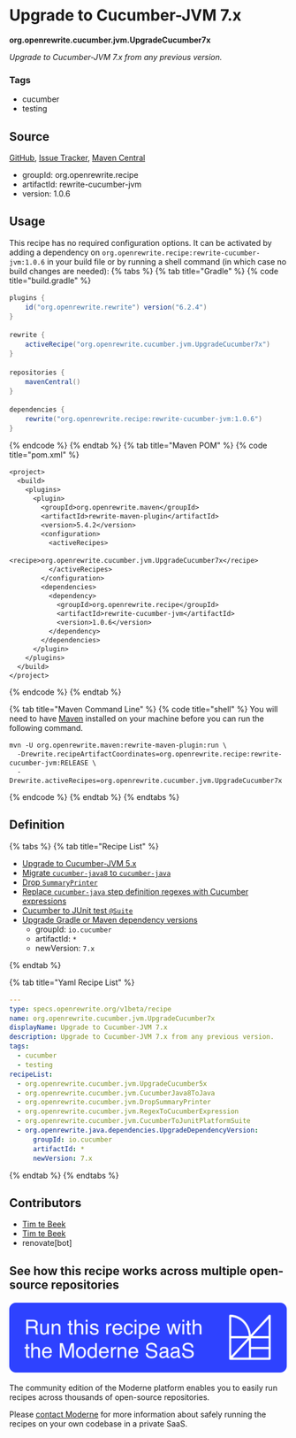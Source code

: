 # Upgrade to Cucumber-JVM 7.x

**org.openrewrite.cucumber.jvm.UpgradeCucumber7x**

_Upgrade to Cucumber-JVM 7.x from any previous version._

### Tags

* cucumber
* testing

## Source

[GitHub](https://github.com/openrewrite/rewrite-cucumber-jvm/blob/main/src/main/resources/META-INF/rewrite/cucumber.yml), [Issue Tracker](https://github.com/openrewrite/rewrite-cucumber-jvm/issues), [Maven Central](https://central.sonatype.com/artifact/org.openrewrite.recipe/rewrite-cucumber-jvm/1.0.6/jar)

* groupId: org.openrewrite.recipe
* artifactId: rewrite-cucumber-jvm
* version: 1.0.6


## Usage

This recipe has no required configuration options. It can be activated by adding a dependency on `org.openrewrite.recipe:rewrite-cucumber-jvm:1.0.6` in your build file or by running a shell command (in which case no build changes are needed): 
{% tabs %}
{% tab title="Gradle" %}
{% code title="build.gradle" %}
```groovy
plugins {
    id("org.openrewrite.rewrite") version("6.2.4")
}

rewrite {
    activeRecipe("org.openrewrite.cucumber.jvm.UpgradeCucumber7x")
}

repositories {
    mavenCentral()
}

dependencies {
    rewrite("org.openrewrite.recipe:rewrite-cucumber-jvm:1.0.6")
}
```
{% endcode %}
{% endtab %}
{% tab title="Maven POM" %}
{% code title="pom.xml" %}
```markup
<project>
  <build>
    <plugins>
      <plugin>
        <groupId>org.openrewrite.maven</groupId>
        <artifactId>rewrite-maven-plugin</artifactId>
        <version>5.4.2</version>
        <configuration>
          <activeRecipes>
            <recipe>org.openrewrite.cucumber.jvm.UpgradeCucumber7x</recipe>
          </activeRecipes>
        </configuration>
        <dependencies>
          <dependency>
            <groupId>org.openrewrite.recipe</groupId>
            <artifactId>rewrite-cucumber-jvm</artifactId>
            <version>1.0.6</version>
          </dependency>
        </dependencies>
      </plugin>
    </plugins>
  </build>
</project>
```
{% endcode %}
{% endtab %}

{% tab title="Maven Command Line" %}
{% code title="shell" %}
You will need to have [Maven](https://maven.apache.org/download.cgi) installed on your machine before you can run the following command.

```shell
mvn -U org.openrewrite.maven:rewrite-maven-plugin:run \
  -Drewrite.recipeArtifactCoordinates=org.openrewrite.recipe:rewrite-cucumber-jvm:RELEASE \
  -Drewrite.activeRecipes=org.openrewrite.cucumber.jvm.UpgradeCucumber7x
```
{% endcode %}
{% endtab %}
{% endtabs %}

## Definition

{% tabs %}
{% tab title="Recipe List" %}
* [Upgrade to Cucumber-JVM 5.x](../../cucumber/jvm/upgradecucumber5x.md)
* [Migrate `cucumber-java8` to `cucumber-java`](../../cucumber/jvm/cucumberjava8tojava.md)
* [Drop `SummaryPrinter`](../../cucumber/jvm/dropsummaryprinter.md)
* [Replace `cucumber-java` step definition regexes with Cucumber expressions](../../cucumber/jvm/regextocucumberexpression.md)
* [Cucumber to JUnit test `@Suite`](../../cucumber/jvm/cucumbertojunitplatformsuite.md)
* [Upgrade Gradle or Maven dependency versions](../../java/dependencies/upgradedependencyversion.md)
  * groupId: `io.cucumber`
  * artifactId: `*`
  * newVersion: `7.x`

{% endtab %}

{% tab title="Yaml Recipe List" %}
```yaml
---
type: specs.openrewrite.org/v1beta/recipe
name: org.openrewrite.cucumber.jvm.UpgradeCucumber7x
displayName: Upgrade to Cucumber-JVM 7.x
description: Upgrade to Cucumber-JVM 7.x from any previous version.
tags:
  - cucumber
  - testing
recipeList:
  - org.openrewrite.cucumber.jvm.UpgradeCucumber5x
  - org.openrewrite.cucumber.jvm.CucumberJava8ToJava
  - org.openrewrite.cucumber.jvm.DropSummaryPrinter
  - org.openrewrite.cucumber.jvm.RegexToCucumberExpression
  - org.openrewrite.cucumber.jvm.CucumberToJunitPlatformSuite
  - org.openrewrite.java.dependencies.UpgradeDependencyVersion:
      groupId: io.cucumber
      artifactId: *
      newVersion: 7.x

```
{% endtab %}
{% endtabs %}

## Contributors
* [Tim te Beek](mailto:tim@moderne.io)
* [Tim te Beek](mailto:timtebeek@gmail.com)
* renovate[bot]


## See how this recipe works across multiple open-source repositories

[![Moderne Link Image](/.gitbook/assets/ModerneRecipeButton.png)](https://app.moderne.io/recipes/org.openrewrite.cucumber.jvm.UpgradeCucumber7x)

The community edition of the Moderne platform enables you to easily run recipes across thousands of open-source repositories.

Please [contact Moderne](https://moderne.io/product) for more information about safely running the recipes on your own codebase in a private SaaS.
